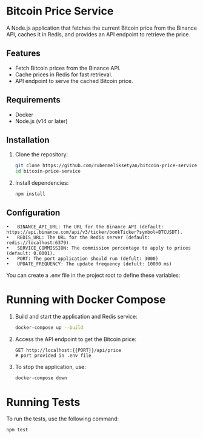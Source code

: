 # Bitcoin Price Service

A Node.js application that fetches the current Bitcoin price from the Binance API, caches it in Redis, and provides an API endpoint to retrieve the price.

## Features

- Fetch Bitcoin prices from the Binance API.
- Cache prices in Redis for fast retrieval.
- API endpoint to serve the cached Bitcoin price.

## Requirements

- Docker
- Node.js (v14 or later)

## Installation

1. Clone the repository:

   ```bash
   git clone https://github.com/rubenmeliksetyan/bitcoin-price-service
   cd bitcoin-price-service
   
2. Install dependencies:
   ```bash
   npm install 

## Configuration

	•	BINANCE_API_URL: The URL for the Binance API (default: https://api.binance.com/api/v3/ticker/bookTicker?symbol=BTCUSDT).
	•	REDIS_URL: The URL for the Redis server (default: redis://localhost:6379).
	•	SERVICE_COMMISSION: The commission percentage to apply to prices (default: 0.0001).
	•	PORT: The port application should run (defult: 3000)
	•	UPDATE_FREQUENCY: The update frequency (defult: 10000 ms)

    

You can create a .env file in the project root to define these variables:

# Running with Docker Compose

1. Build and start the application and Redis service:
    ```bash
    docker-compose up --build
2. Access the API endpoint to get the Bitcoin price:
   ```url
   GET http://localhost:{{PORT}}/api/price 
   # port provided in .env file
3.	To stop the application, use:
      ```bash
      docker-compose down
      
# Running Tests

To run the tests, use the following command:
```bash
npm test
